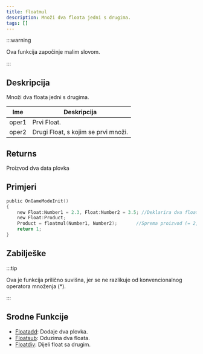 ```yaml
---
title: floatmul
description: Množi dva floata jedni s drugima.
tags: []
---
```


:::warning

Ova funkcija započinje malim slovom.

:::

## Deskripcija

Množi dva floata jedni s drugima.

| Ime   | Deskripcija                         |
| ----- | ----------------------------------- |
| oper1 | Prvi Float.                         |
| oper2 | Drugi Float, s kojim se prvi množi. |

## Returns

Proizvod dva data plovka

## Primjeri

```c
public OnGameModeInit()
{
    new Float:Number1 = 2.3, Float:Number2 = 3.5; //Deklarira dva floata, Number1 (2.3) i Number2 (3.5)
    new Float:Product;
    Product = floatmul(Number1, Number2);       //Sprema proizvod (= 2,3 * 3,5 = 8,05) broja1 i broja2 u plovak "Proizvod"
    return 1;
}
```

## Zabilješke

:::tip

Ova je funkcija prilično suvišna, jer se ne razlikuje od konvencionalnog operatora množenja (\*).

:::

## Srodne Funkcije

- [Floatadd](Floatadd): Dodaje dva plovka.
- [Floatsub](Floatsub): Oduzima dva floata.
- [Floatdiv](Floatdiv): Dijeli float sa drugim.
